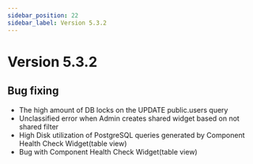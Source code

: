 ```yaml
---
sidebar_position: 22
sidebar_label: Version 5.3.2
---
```


# Version 5.3.2

## Bug fixing

* The high amount of DB locks on the UPDATE public.users query
* Unclassified error when Admin creates shared widget based on not shared filter
* High Disk utilization of PostgreSQL queries generated by Component Health Check Widget(table view)
* Bug with Component Health Check Widget(table view)
